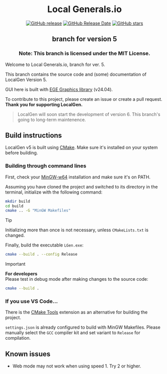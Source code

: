 <div align="center">
  <h1>Local Generals.io</h1>
  <a href="http://github.com/SZXC-WG/LocalGen-new/releases"><img alt="GitHub release" src="https://img.shields.io/github/release/SZXC-WG/LocalGen-new.svg" /></a>
  <a href="http://github.com/SZXC-WG/LocalGen-new/releases"><img alt="GitHub Release Date" src="https://img.shields.io/github/release-date/SZXC-WG/LocalGen-new.svg" /></a>
  <a href="http://github.com/SZXC-WG/LocalGen-new/stargazers"><img alt="GitHub stars" src="https://img.shields.io/github/stars/SZXC-WG/LocalGen-new.svg?style=social" /></a>
  <h2>branch for version 5</h2>
  <h3>Note: This branch is licensed under the MIT License.</h3>
</div>

Welcome to Local Generals.io, branch for ver. 5.

This branch contains the source code and (some) documentation of LocalGen Version 5.

GUI here is built with [EGE Graphics library](http://xege.org) (v24.04).

To contribute to this project, please create an issue or create a pull request. **Thank you for supporting LocalGen.**

> LocalGen will soon start the development of version 6. This branch's going to long-term maintenence.

## Build instructions

LocalGen v5 is built using [CMake](https://cmake.org/). Make sure it's installed on your system before building.

### Building through command lines

First, check your [MinGW-w64](https://mingw-w64.org/) installation and make sure it's on PATH.

Assuming you have cloned the project and switched to its directory in the terminal, initialize with the following command:

```bash
mkdir build
cd build
cmake .. -G "MinGW Makefiles"
```

> [!TIP]
> Initializing more than once is not necessary, unless `CMakeLists.txt` is changed.

Finally, build the executable `LGen.exe`:

```bash
cmake --build . --config Release
```

> [!IMPORTANT]
>
> **For developers**  
> Please test in debug mode after making changes to the source code:
>
> ```bash
> cmake --build .
> ```

### If you use VS Code...

There is the [CMake Tools](https://marketplace.visualstudio.com/items?itemName=ms-vscode.cmake-tools) extension as an alternative for building the project.

`settings.json` is already configured to build with MinGW Makefiles. Please manually select the `GCC` compiler kit and set variant to `Release` for compilation.

## Known issues

- Web mode may not work when using speed 1. Try 2 or higher.
